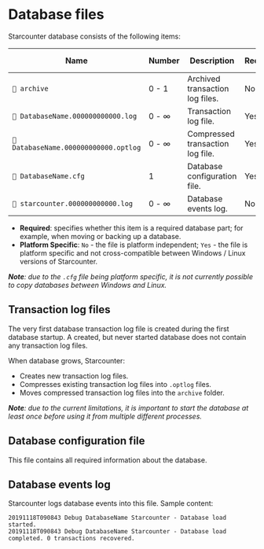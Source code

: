 ﻿# Database files

Starcounter database consists of the following items:

| Name                                  | Number | Description                      | Required | Platform Specific |
|---------------------------------------|--------|----------------------------------|----------|-------------------|
| `📁 archive`                          | 0 - 1  | Archived transaction log files.  | No       | No                |
| `📜 DatabaseName.000000000000.log`    | 0 - ∞  | Transaction log file.            | Yes      | No                |
| `📜 DatabaseName.000000000000.optlog` | 0 - ∞  | Compressed transaction log file. | Yes      | No                |
| `📜 DatabaseName.cfg`                 | 1      | Database configuration file.     | Yes      | Yes               |
| `📜 starcounter.000000000000.log`     | 0 - ∞  | Database events log.             | No       | No                |

- **Required**: specifies whether this item is a required database part; for example, when moving or backing up a database.
- **Platform Specific**: `No` - the file is platform independent; `Yes` - the file is platform specific and not cross-compatible between Windows / Linux versions of Starcounter.

***Note**: due to the `.cfg` file being platform specific, it is not currently possible to copy databases between Windows and Linux.*

## Transaction log files

The very first database transaction log file is created during the first database startup.
A created, but never started database does not contain any transaction log files.

When database grows, Starcounter:

- Creates new transaction log files.
- Compresses existing transaction log files into `.optlog` files.
- Moves compressed transaction log files into the `archive` folder.

***Note**: due to the current limitations, it is important to start the database at least once before using it from multiple different processes.*

## Database configuration file

This file contains all required information about the database.

## Database events log

Starcounter logs database events into this file. Sample content:

```
20191118T090843 Debug DatabaseName Starcounter - Database load started.
20191118T090843 Debug DatabaseName Starcounter - Database load completed. 0 transactions recovered.
```
